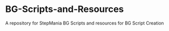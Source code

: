 # BG-Scripts-and-Resources
A repository for StepMania BG Scripts and resources for BG Script Creation
